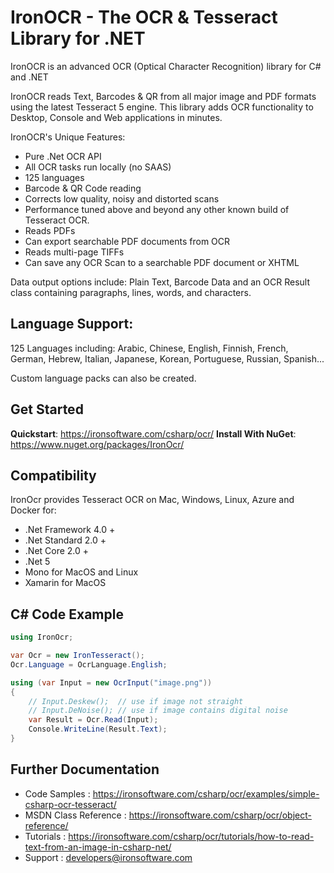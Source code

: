 IronOCR  - The OCR & Tesseract Library for .NET 
=============================================================

IronOCR is an advanced OCR (Optical Character Recognition) library for C# and .NET

IronOCR reads Text, Barcodes & QR from all major image and PDF formats using the latest Tesseract 5 engine. This library adds OCR functionality to Desktop, Console and Web applications in minutes.

IronOCR's Unique Features:
- Pure .Net OCR API
- All OCR tasks run locally (no SAAS)
- 125 languages
- Barcode & QR Code reading
- Corrects low quality, noisy and distorted scans
- Performance tuned above and beyond any other known build of Tesseract OCR.
- Reads PDFs
- Can export searchable PDF documents from OCR
- Reads multi-page TIFFs
- Can save any OCR Scan to a searchable PDF document or XHTML

Data output options include: Plain Text, Barcode Data and an OCR Result class containing paragraphs, lines, words, and characters.

## Language Support:

125 Languages including: Arabic, Chinese, English, Finnish, French, German, Hebrew, Italian, Japanese, Korean, Portuguese, Russian, Spanish...  

Custom language packs can also be created.


## Get Started

**Quickstart**:  https://ironsoftware.com/csharp/ocr/
**Install With NuGet**: https://www.nuget.org/packages/IronOcr/

## Compatibility

IronOcr provides Tesseract OCR on Mac, Windows, Linux, Azure and Docker for:

- .Net Framework 4.0 +
- .Net Standard 2.0 +
- .Net Core 2.0 +
- .Net 5
- Mono for MacOS and Linux
- Xamarin for MacOS


## C# Code Example

```cs
using IronOcr;

var Ocr = new IronTesseract();
Ocr.Language = OcrLanguage.English;

using (var Input = new OcrInput("image.png"))
{
    // Input.Deskew();  // use if image not straight
    // Input.DeNoise(); // use if image contains digital noise
    var Result = Ocr.Read(Input);
    Console.WriteLine(Result.Text);
}
```


## Further Documentation

- Code Samples			:	https://ironsoftware.com/csharp/ocr/examples/simple-csharp-ocr-tesseract/
- MSDN Class Reference		:	https://ironsoftware.com/csharp/ocr/object-reference/
- Tutorials			:	https://ironsoftware.com/csharp/ocr/tutorials/how-to-read-text-from-an-image-in-csharp-net/
- Support			:	developers@ironsoftware.com
